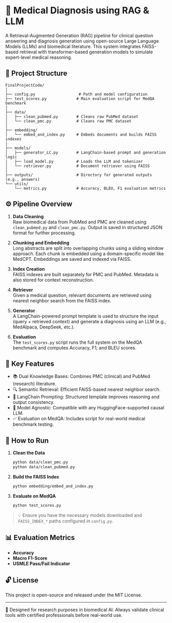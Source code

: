 
# 🧠 Medical Diagnosis using RAG & LLM

A Retrieval-Augmented Generation (RAG) pipeline for clinical question answering and diagnosis generation using open-source Large Language Models (LLMs) and biomedical literature. This system integrates FAISS-based retrieval with transformer-based generation models to simulate expert-level medical reasoning.

## 📁 Project Structure

```
FinalProjectCode/
│
├── config.py                   # Path and model configuration
├── test_scores.py             # Main evaluation script for MedQA benchmark
│
├── data/
│   ├── clean_pubmed.py        # Cleans raw PubMed dataset
│   └── clean_pmc.py           # Cleans raw PMC dataset
│
├── embedding/
│   └── embed_and_index.py     # Embeds documents and builds FAISS indexes
│
├── models/
│   ├── generator_LC.py        # LangChain-based prompt and generation logic
│   ├── load_model.py          # Loads the LLM and tokenizer
│   └── retriever.py           # Document retriever using FAISS
│
├── outputs/                   # Directory for generated outputs (e.g., answers)
└── utils/
    └── metrics.py             # Accuracy, BLEU, F1 evaluation metrics
```

## ⚙️ Pipeline Overview

1. **Data Cleaning**  
   Raw biomedical data from PubMed and PMC are cleaned using `clean_pubmed.py` and `clean_pmc.py`. Output is saved in structured JSON format for further processing.

2. **Chunking and Embedding**  
   Long abstracts are split into overlapping chunks using a sliding window approach. Each chunk is embedded using a domain-specific model like MedCPT. Embeddings are saved and indexed via FAISS.

3. **Index Creation**  
   FAISS indexes are built separately for PMC and PubMed. Metadata is also stored for context reconstruction.

4. **Retriever**  
   Given a medical question, relevant documents are retrieved using nearest neighbor search from the FAISS index.

5. **Generator**  
   A LangChain-powered prompt template is used to structure the input (query + retrieved context) and generate a diagnosis using an LLM (e.g., MedAlpaca, DeepSeek, etc.).

6. **Evaluation**  
   The `test_scores.py` script runs the full system on the MedQA benchmark and computes Accuracy, F1, and BLEU scores.

## 📌 Key Features

- 📚 Dual Knowledge Bases: Combines PMC (clinical) and PubMed (research) literature.
- 🔍 Semantic Retrieval: Efficient FAISS-based nearest neighbor search.
- 🧾 LangChain Prompting: Structured template improves reasoning and output consistency.
- 🧠 Model Agnostic: Compatible with any HuggingFace-supported causal LLM.
- ✅ Evaluation on MedQA: Includes script for real-world medical benchmark testing.

## 🚀 How to Run

1. **Clean the Data**
   ```bash
   python data/clean_pmc.py
   python data/clean_pubmed.py
   ```

2. **Build the FAISS Index**
   ```bash
   python embedding/embed_and_index.py
   ```

3. **Evaluate on MedQA**
   ```bash
   python test_scores.py
   ```

> 💡 Ensure you have the necessary models downloaded and `FAISS_INDEX_*` paths configured in `config.py`.

## 📊 Evaluation Metrics

- **Accuracy**
- **Macro F1-Score**
- **USMLE Pass/Fail Indicator**

## 🔓 License

This project is open-source and released under the MIT License.

---

🧬 Designed for research purposes in biomedical AI. Always validate clinical tools with certified professionals before real-world use.
